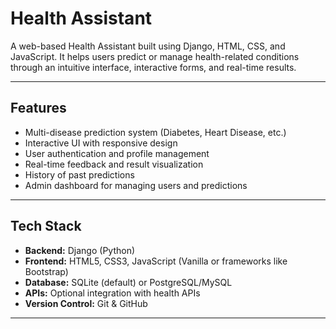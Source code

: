 # Health Assistant

A web-based Health Assistant built using Django, HTML, CSS, and JavaScript. It helps users predict or manage health-related conditions through an intuitive interface, interactive forms, and real-time results.

---

##  Features

-  Multi-disease prediction system (Diabetes, Heart Disease, etc.)
-  Interactive UI with responsive design
-  User authentication and profile management
-  Real-time feedback and result visualization
-  History of past predictions
-  Admin dashboard for managing users and predictions

---

##  Tech Stack

- **Backend:** Django (Python)
- **Frontend:** HTML5, CSS3, JavaScript (Vanilla or frameworks like Bootstrap)
- **Database:** SQLite (default) or PostgreSQL/MySQL
- **APIs:** Optional integration with health APIs
- **Version Control:** Git & GitHub

---
